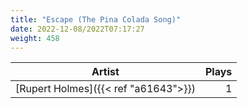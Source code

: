 ```yaml
---
title: "Escape (The Pina Colada Song)"
date: 2022-12-08/2022T07:17:27
weight: 458
---
```




 Artist | Plays 
----- | -----:
[Rupert Holmes]({{< ref "a61643">}}) | 1
